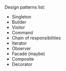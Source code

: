 Design patterns list:
- Singleton
- Builder
- Visitor
- Command
- Chain of responsibilities
- Iterator
- Observer
- Facade (maybe)
- Composite
- Decorator 
